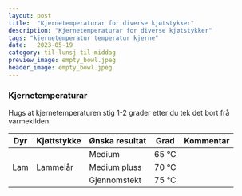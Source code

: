 ```yaml
---
layout: post
title:  "Kjernetemperaturar for diverse kjøtstykker"
description: "Kjernetemperaturar for diverse kjøtstykker"
tags: "kjernetemperatur temperatur kjerne"
date:   2023-05-19
category: til-lunsj til-middag
preview_image: empty_bowl.jpeg
header_image: empty_bowl.jpeg
---
```


### Kjernetemperaturar

Hugs at kjernetemperaturen stig 1-2 grader etter du tek det bort frå varmekilden.

<table>
    <thead>
        <tr>
            <th>Dyr</th>
            <th>Kjøttstykke</th>
            <th>Ønska resultat</th>
            <th>Grad</th>
            <th>Kommentar</th>
        </tr>
    </thead>
    <tbody>
        <tr>
            <td rowspan=3>Lam</td>
            <td rowspan=3>Lammelår</td>
            <td rowspan>Medium</td>
            <td rowspan>65 °C</td>
            <td rowspan></td>
        </tr>
        <tr>
            <td rowspan>Medium pluss</td>
            <td rowspan>70 °C</td>
            <td rowspan></td>
        </tr>
        <tr>
            <td rowspan>Gjennomstekt</td>
            <td rowspan>75 °C</td>
            <td rowspan></td>
        </tr>
    </tbody>
</table>